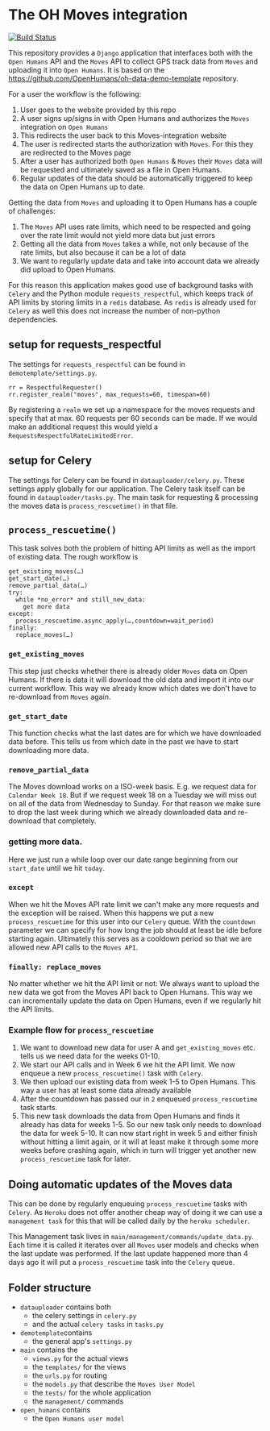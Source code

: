 # The OH Moves integration

[![Build Status](https://travis-ci.org/OpenHumans/oh-moves-source.svg?branch=master)](https://travis-ci.org/OpenHumans/oh-moves-soure)

This repository provides a `Django` application that interfaces both with the `Open Humans` API and the `Moves` API to collect GPS track data from `Moves` and uploading it into `Open Humans`. It is based on the https://github.com/OpenHumans/oh-data-demo-template repository.

For a user the workflow is the following:

1. User goes to the website provided by this repo
2. A user signs up/signs in with Open Humans and authorizes the `Moves` integration on `Open Humans`
3. This redirects the user back to this Moves-integration website
4. The user is redirected starts the authorization with `Moves`. For this they are redirected to the Moves page
5. After a user has authorized both `Open Humans` & `Moves` their `Moves` data will be requested and ultimately saved as a file in Open Humans.
6. Regular updates of the data should be automatically triggered to keep the data on Open Humans up to date.

Getting the data from `Moves` and uploading it to Open Humans has a couple of challenges:
1. The `Moves` API uses rate limits, which need to be respected and going over the rate limit would not yield more data but just errors
2. Getting all the data from `Moves` takes a while, not only because of the rate limits, but also because it can be a lot of data
3. We want to regularly update data and take into account data we already did upload to Open Humans.

For this reason this application makes good use of background tasks with `Celery` and the Python module `requests_respectful`, which keeps track of API limits by storing limits in a `redis` database. As `redis` is already used for `Celery` as well this does not increase the number of non-python dependencies.

## setup for requests_respectful
The settings for `requests_respectful` can be found in `demotemplate/settings.py`.

```
rr = RespectfulRequester()
rr.register_realm("moves", max_requests=60, timespan=60)
```
By registering a `realm` we set up a namespace for the moves requests and specify that at max. 60 requests per 60 seconds can be made. If we would make an additional request this would yield a `RequestsRespectfulRateLimitedError`.

## setup for Celery
The settings for Celery can be found in `datauploader/celery.py`. These settings apply globally for our application. The Celery task itself can be found in `datauploader/tasks.py`. The main task for requesting & processing the moves data is `process_rescuetime()` in that file.

## `process_rescuetime()`
This task solves both the problem of hitting API limits as well as the import of existing data.
The rough workflow is

```
get_existing_moves(…)
get_start_date(…)
remove_partial_data(…)
try:
  while *no_error* and still_new_data:
    get more data
except:
  process_rescuetime.async_apply(…,countdown=wait_period)
finally:
  replace_moves(…)
```

### `get_existing_moves`
This step just checks whether there is already older `Moves` data on Open Humans. If there is data
it will download the old data and import it into our current workflow. This way we already know which dates we don't have to re-download from `Moves` again.

### `get_start_date`
This function checks what the last dates are for which we have downloaded data before. This tells us from which date in the past we have to start downloading more data.

### `remove_partial_data`
The Moves download works on a ISO-week basis. E.g. we request data for `Calendar Week 18`. But if we request week 18 on a Tuesday we will miss out on all of the data from Wednesday to Sunday. For that reason we make sure to drop the last week during which we already downloaded data and re-download that completely.

### getting more data.
Here we just run a while loop over our date range beginning from our `start_date` until we hit `today`.

### `except`
When we hit the Moves API rate limit we can't make any more requests and the exception will be raised. When this happens we put a new `process_rescuetime` for this user into our `Celery` queue. With the `countdown` parameter we can specify for how long the job should at least be idle before starting again. Ultimately this serves as a cooldown period so that we are allowed new API calls to the `Moves API`.

### `finally: replace_moves`
No matter whether we hit the API limit or not: We always want to upload the new data we got from the Moves API back to Open Humans. This way we can incrementally update the data on Open Humans, even if we regularly hit the API limits.

### Example flow for `process_rescuetime`
1. We want to download new data for user A and `get_existing_moves` etc. tells us we need data for the weeks 01-10.
2. We start our API calls and in Week 6 we hit the API limit. We now enqueue a new `process_rescuetime()` task with `Celery`.
3. We then upload our existing data from week 1-5 to Open Humans. This way a user has at least some data already available
4. After the countdown has passed our in `2` enqueued `process_rescuetime` task starts.
5. This new task downloads the data from Open Humans and finds it already has data for weeks 1-5. So our new task only needs to download the data for week 5-10. It can now start right in week 5 and either finish without hitting a limit again, or it will at least make it through some more weeks before crashing again, which in turn will trigger yet another new `process_rescuetime` task for later.

## Doing automatic updates of the Moves data
This can be done by regularly enqueuing `process_rescuetime` tasks with `Celery`. As `Heroku` does not offer another cheap way of doing it we can use a `management task` for this that will be called daily by the `heroku scheduler`.

This Management task lives in `main/management/commands/update_data.py`. Each time it is called it iterates over all `Moves` user models and checks when the last update was performed. If the last update happened more than 4 days ago it will put a `process_rescuetime` task into the `Celery` queue.

## Folder structure

- `datauploader` contains both
  - the celery settings in `celery.py`
  - and the actual `celery tasks` in `tasks.py`
- `demotemplate`contains
  - the general app's `settings.py`
- `main` contains the
  - `views.py` for the actual views
  - the `templates/` for the views
  - the `urls.py` for routing
  - the `models.py` that describe the `Moves User Model`
  - the `tests/` for the whole application
  - the `management/` commands
- `open_humans` contains
  - the `Open Humans user model`
